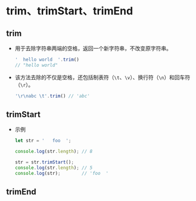 # trim、trimStart、trimEnd

## trim

*   用于去除字符串两端的空格，返回一个新字符串，不改变原字符串。

    ```javascript
    '  hello world  '.trim()
    // "hello world"
    ```

*   该方法去除的不仅是空格，还包括制表符（`\t`、`\v`）、换行符（`\n`）和回车符（`\r`）。

    ```javascript
    '\r\nabc \t'.trim() // 'abc'
    ```

## trimStart

*   示例

    ```javascript
    let str = '   foo  ';

    console.log(str.length); // 8

    str = str.trimStart();
    console.log(str.length); // 5
    console.log(str);        // 'foo  '
    ```

## trimEnd

